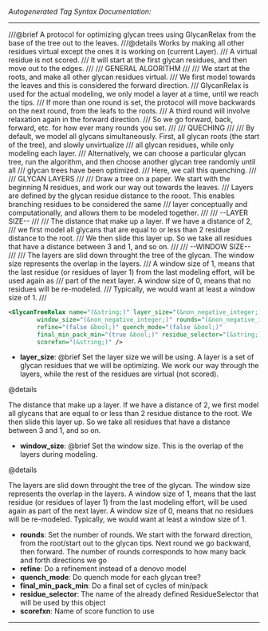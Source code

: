 <!-- THIS IS AN AUTOGENERATED FILE: Don't edit it directly, instead change the schema definition in the code itself. -->

_Autogenerated Tag Syntax Documentation:_

---
///@brief A protocol for optimizing glycan trees using GlycanRelax from the base of the tree out to the leaves.
///@details Works by making all other residues virtual except the ones it is working on (current Layer).
/// A virtual residue is not scored.
/// It will start at the first glycan residues, and then move out to the edges.
///
/// GENERAL ALGORITHM
///
/// We start at the roots, and make all other glycan residues virtual.
/// We first model towards the leaves and this is considered the forward direction.
/// GlycanRelax is used for the actual modeling, we only model a layer at a time, until we reach the tips.
/// If more than one round is set, the protocol will move backwards on the next round, from the leafs to the roots.
/// A third round will involve relaxation again in the forward direction.
/// So we go forward, back, forward, etc. for how ever many rounds you set.
///
/// QUECHING
///
/// By default, we model all glycans simultaneously. First, all glycan roots (the start of the tree), and slowly unvirtualize 
/// all glycan residues, while only modeling each layer. 
/// Alternatively, we can choose a particular glycan tree, run the algorithm, and then choose another glycan tree randomly until all 
/// glycan trees have been optimized. 
/// Here, we call this quenching. 
/// 
/// GLYCAN LAYERS 
/// 
/// Draw a tree on a paper.  We start with the beginning N residues, and work our way out towards the leaves. 
/// Layers are defined by the glycan residue distance to the rooot.  This enables branching residues to be considered the same 
/// layer conceptually and computationally, and allows them to be modeled together. 
/// 
/// --LAYER SIZE-- 
/// 
///  The distance that make up a layer.  If we have a distance of 2, 
///  we first model all glycans that are equal to or less than 2 residue distance to the root. 
///  We then slide this layer up.  So we take all residues that have a distance between 3 and 1, and so on. 
/// 
///  --WINDOW SIZE-- 
/// 
///  The layers are slid down throught the tree of the glycan.  The window size represents the overlap in the layers. 
///  A window size of 1, means that the last residue (or residues of layer 1) from the last modeling effort, will be used again as 
///  part of the next layer.  A window size of 0, means that no residues will be re-modeled. 
///  Typically, we would want at least a window size of 1. 
///

```xml
<GlycanTreeRelax name="(&string;)" layer_size="(&non_negative_integer;)"
        window_size="(&non_negative_integer;)" rounds="(&non_negative_integer;)"
        refine="(false &bool;)" quench_mode="(false &bool;)"
        final_min_pack_min="(true &bool;)" residue_selector="(&string;)"
        scorefxn="(&string;)" />
```

-   **layer_size**: @brief Set the layer size we will be using.  A layer is a set of glycan residues that we will be optimizing.
  We work our way through the layers, while the rest of the residues are virtual (not scored).
 
@details 
 
  The distance that make up a layer.  If we have a distance of 2,
  we first model all glycans that are equal to or less than 2 residue distance to the root.
  We then slide this layer up.  So we take all residues that have a distance between 3 and 1, and so on.
-   **window_size**: @brief Set the window size.  This is the overlap of the layers during modeling. 
 
  @details 
  
  The layers are slid down throught the tree of the glycan.  The window size represents the overlap in the layers.
  A window size of 1, means that the last residue (or residues of layer 1) from the last modeling effort, will be used again as 
  part of the next layer.  A window size of 0, means that no residues will be re-modeled. 
  Typically, we would want at least a window size of 1.
-   **rounds**: Set the number of rounds.  We start with the forward direction, from the root/start out to the glycan tips.  Next round we go backward, then forward.  The number of rounds corresponds to how many back and forth directions we go
-   **refine**: Do a refinement instead of a denovo model
-   **quench_mode**: Do quench mode for each glycan tree?
-   **final_min_pack_min**: Do a final set of cycles of min/pack
-   **residue_selector**: The name of the already defined ResidueSelector that will be used by this object
-   **scorefxn**: Name of score function to use

---
